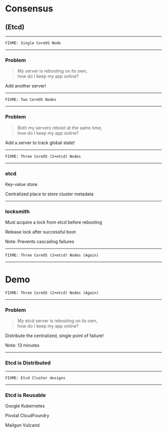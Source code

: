 # Consensus

## (Etcd)

***

    FIXME: Single CoreOS Node

***

### Problem

> My server is rebooting on its own, <br> how do I keep my app online?

Add another server!
<!-- .element: class="fragment" -->

***

    FIXME: Two CoreOS Nodes

***

### Problem

> Both my servers reboot at the same time, <br> how do I keep my app online?

Add a server to track global state!
<!-- .element: class="fragment" -->

***

    FIXME: Three CoreOS (2+etcd) Nodes

***

### etcd

Key-value store

Centralized place to store cluster metadata
<!-- .element: class="fragment" -->

***

### locksmith

Must acquire a lock from etcd before rebooting
<!-- .element: class="fragment" -->

Release lock after successful boot
<!-- .element: class="fragment" -->

Note: Prevents cascading failures

***

    FIXME: Three CoreOS (2+etcd) Nodes (Again)

***

# Demo

    FIXME: Three CoreOS (2+etcd) Nodes (Again)

***

### Problem

> My etcd server is rebooting on its own, <br> how do I keep my app online?

Distribute the centralized, single point of failure!
<!-- .element: class="fragment" -->

Note: 13 minutes

***

### Etcd is Distributed

***

    FIXME: Etcd Cluster designs

***

### Etcd is Reusable

Google Kubernetes

Pivotal CloudFoundry

Mailgun Vulcand
